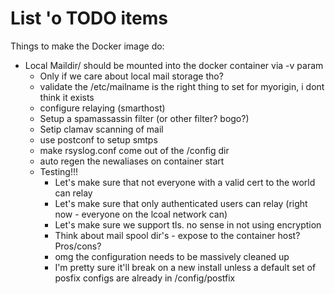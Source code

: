 # List 'o TODO items

Things to make the Docker image do:

* Local Maildir/ should be mounted into the docker container via -v param
  * Only if we care about local mail storage tho?
  * validate the /etc/mailname is the right thing to set for myorigin, i dont think it exists
  * configure relaying (smarthost)
  * Setup a spamassassin filter (or other filter? bogo?)
  * Setip clamav scanning of mail
  * use postconf to setup smtps
  * make rsyslog.conf come out of the /config dir
  * auto regen the newaliases on container start
  * Testing!!!
    * Let's make sure that not everyone with a valid cert to the world can relay
    * Let's make sure that only authenticated users can relay (right now - everyone on the lcoal
       network can)
    * Let's make sure we support tls. no sense in not using encryption
    * Think about mail spool dir's - expose to the container host? Pros/cons?
    * omg the configuration needs to be massively cleaned up
    * I'm pretty sure it'll break on a new install unless a default set of posfix configs are already in /config/postfix

